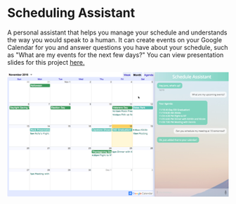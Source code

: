# Scheduling Assistant
A personal assistant that helps you manage your schedule and understands the way you would speak to a human. It can create events on your Google Calendar for you and answer questions you have about your schedule, such as "What are my events for the next few days?" You can view presentation slides for this project [here.](http://slides.com/junolee/scheduling-assistant)

![Demo Screenshot](images/demo.png)

